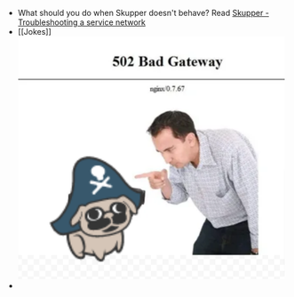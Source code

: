 - What should you do when Skupper doesn't behave? Read [Skupper - Troubleshooting a service network](https://skupper.io/docs/troubleshooting/index.html)
- [[Jokes]]
  ![image.png](../assets/image_1660769310962_0.png)
-